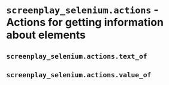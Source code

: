 # ```screenplay_selenium.actions``` - Actions for getting information about elements

## ```screenplay_selenium.actions.text_of```

## ```screenplay_selenium.actions.value_of```
